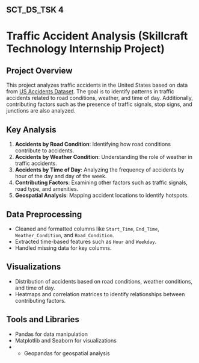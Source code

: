 ## SCT_DS_TSK 4

# Traffic Accident Analysis (Skillcraft Technology Internship Project)

## Project Overview
This project analyzes traffic accidents in the United States based on data from [US Accidents Dataset](https://www.kaggle.com/datasets/sbhatti/us-accidents). The goal is to identify patterns in traffic accidents related to road conditions, weather, and time of day. Additionally, contributing factors such as the presence of traffic signals, stop signs, and junctions are also analyzed.

## Key Analysis
1. **Accidents by Road Condition**: Identifying how road conditions contribute to accidents.
2. **Accidents by Weather Condition**: Understanding the role of weather in traffic accidents.
3. **Accidents by Time of Day**: Analyzing the frequency of accidents by hour of the day and day of the week.
4. **Contributing Factors**: Examining other factors such as traffic signals, road type, and amenities.
5. **Geospatial Analysis**: Mapping accident locations to identify hotspots.

## Data Preprocessing
- Cleaned and formatted columns like `Start_Time`, `End_Time`, `Weather_Condition`, and `Road_Condition`.
- Extracted time-based features such as `Hour` and `Weekday`.
- Handled missing data for key columns.

## Visualizations
- Distribution of accidents based on road conditions, weather conditions, and time of day.
- Heatmaps and correlation matrices to identify relationships between contributing factors.

## Tools and Libraries
- Pandas for data manipulation
- Matplotlib and Seaborn for visualizations
- - Geopandas for geospatial analysis

